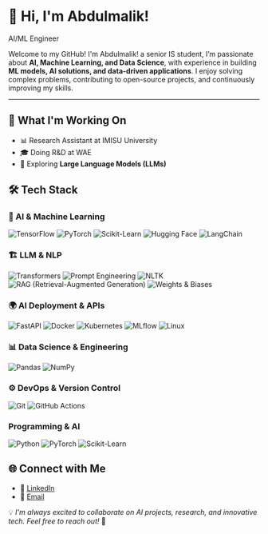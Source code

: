 # 👋 Hi, I'm Abdulmalik!

 AI/ML Engineer 

Welcome to my GitHub! I'm Abdulmalik! a senior IS student, I’m passionate about **AI, Machine Learning, and Data Science**, with experience in building **ML models, AI solutions, and data-driven applications**. I enjoy solving complex problems, contributing to open-source projects, and continuously improving my skills.  

---

## 🔬 What I'm Working On

- 📊 Research Assistant at IMISU University
- 🎓 Doing R&D at WAE
- 🤖 Exploring **Large Language Models (LLMs)**



## 🛠 Tech Stack

### 🧠 AI & Machine Learning
![TensorFlow](https://img.shields.io/badge/TensorFlow-FF6F00?style=flat&logo=tensorflow&logoColor=white)
![PyTorch](https://img.shields.io/badge/PyTorch-EE4C2C?style=flat&logo=pytorch&logoColor=white)
![Scikit-Learn](https://img.shields.io/badge/Scikit--Learn-F7931E?style=flat&logo=scikit-learn&logoColor=white)
![Hugging Face](https://img.shields.io/badge/Hugging%20Face-FFCC00?style=flat&logo=huggingface&logoColor=black)
![LangChain](https://img.shields.io/badge/LangChain-FF6F00?style=flat&logo=langchain&logoColor=white)


### 🏗️ LLM & NLP
![Transformers](https://img.shields.io/badge/Transformers-FF6F00?style=flat&logo=python&logoColor=white)
![Prompt Engineering](https://img.shields.io/badge/Prompt%20Engineering-FF6F00?style=flat&logo=python&logoColor=white)
![NLTK](https://img.shields.io/badge/NLTK-32A852?style=flat&logo=python&logoColor=white)
![RAG (Retrieval-Augmented Generation)](https://img.shields.io/badge/RAG-FF6F00?style=flat&logo=python&logoColor=white)
![Weights & Biases](https://img.shields.io/badge/Weights%20&%20Biases-FFCC00?style=flat&logo=wandb&logoColor=black)



### 🌍 AI Deployment & APIs
![FastAPI](https://img.shields.io/badge/FastAPI-009688?style=flat&logo=fastapi&logoColor=white)
![Docker](https://img.shields.io/badge/Docker-2496ED?style=flat&logo=docker&logoColor=white)
![Kubernetes](https://img.shields.io/badge/Kubernetes-326CE5?style=flat&logo=kubernetes&logoColor=white)
![MLflow](https://img.shields.io/badge/MLflow-0194E2?style=flat&logo=mlflow&logoColor=white)
![Linux](https://img.shields.io/badge/Linux-FCC624?style=flat&logo=linux&logoColor=black)

### 📊 Data Science & Engineering
![Pandas](https://img.shields.io/badge/Pandas-150458?style=flat&logo=pandas&logoColor=white)
![NumPy](https://img.shields.io/badge/NumPy-013243?style=flat&logo=numpy&logoColor=white)


### ⚙️ DevOps & Version Control
![Git](https://img.shields.io/badge/Git-F05032?style=flat&logo=git&logoColor=white)
![GitHub Actions](https://img.shields.io/badge/GitHub%20Actions-2088FF?style=flat&logo=github-actions&logoColor=white)

### Programming & AI
![Python](https://img.shields.io/badge/Python-3776AB?style=flat&logo=python&logoColor=white)
![PyTorch](https://img.shields.io/badge/PyTorch-EE4C2C?style=flat&logo=pytorch&logoColor=white)
![Scikit-Learn](https://img.shields.io/badge/Scikit--Learn-F7931E?style=flat&logo=scikit-learn&logoColor=white)


## 🌐 Connect with Me

- 💼 [LinkedIn](https://www.linkedin.com/in/abdulmalik-alquwayfili-0405792a0/)
- 📧 [Email](mailto:af.alquwayfili@gmail.com)


💡 *I'm always excited to collaborate on AI projects, research, and innovative tech. Feel free to reach out!* 🚀
